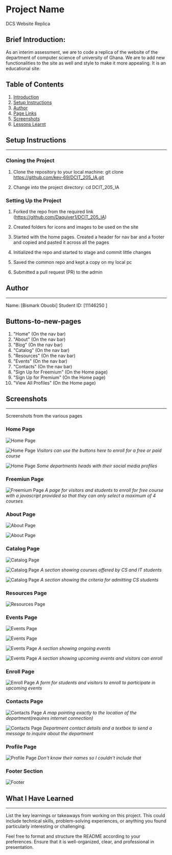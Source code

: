 # Project Name
DCS Website Replica

Brief Introduction:
-------------------
As an interim assessment, we are to code a replica of the website of the department of computer science of university of Ghana. We are to add new functionalities to the site as well and style to make it more appealing. It is an educational site.

## Table of Contents
1. [Introduction](#brief-introduction)
2. [Setup Instructions](#setup-instructions)
3. [Author](#author)
4. [Page Links](#Buttons-to-new-pages)
5. [Screenshots](#screenshots)
6. [Lessons Learnt](#what-i-have-learned)

## Setup Instructions
---------------------
### Cloning the Project
1. Clone the repository to your local machine:
    git clone https://github.com/kev-69/DCIT_205_IA.git

2. Change into the project directory:
    cd DCIT_205_IA

### Setting Up the Project

1. Forked the repo from the required link (https://github.com/Daquiver1/DCIT_205_IA)

2. Created folders for icons and images to be used on the site

3. Started with the home pages. Created a header for nav bar and a footer and copied and pasted it across all the pages

4. Initialized the repo and started to stage and commit little changes

5. Saved the common repo and kept a copy on my local pc

6. Submitted a pull request (PR) to the admin



## Author
---------
Name: [Bismark Obuobi]
Student ID: [11146250 ]

## Buttons-to-new-pages
1. "Home" (On the nav bar)
2. "About" (On the nav bar)
3. "Blog" (On the nav bar)
4. "Catalog" (On the nav bar)
5. "Resources" (On the nav bar)
6. "Events" (On the nav bar)
7. "Contacts" (On the nav bar)
8. "Sign Up for Freemium" (On the Home page)
9. "Sign Up for Premium" (On the Home page)
10. "View All Profiles" (On the Home page)


## Screenshots
--------------
Screenshots from the various pages

### Home Page
![Home Page](Screenshots/homeScroll0.png)

![Home Page](Screenshots/homeScroll1.png)
*Visitors can use the buttons here to enroll for a free or paid course*

![Home Page](Screenshots/homeScroll2.png)
*Some departments heads with their social media profiles*


### Freemiun Page
![Freemium Page](Screenshots/freeSignUpPage0.png)
*A page for visitors and students to enroll for free course with a javascript provided so that they can only select a maximum of 4 courses*



### About Page
![About Page](Screenshots/aboutScroll0.png)

![About Page](Screenshots/aboutScroll1.png)



### Catalog Page
![Catalog Page](Screenshots/catalogScroll0.png)

![Catalog Page](Screenshots/catalogScroll1.png)
*A section showing courses offered by CS and IT students*

![Catalog Page](Screenshots/catalogScroll2.png)
*A section showing the criteria for admitting CS students*



### Resources Page
![Resources Page](Screenshots/)



### Events Page
![Events Page](Screenshots/eventsScroll0.png)

![Events Page](Screenshots/eventsScroll1.png)

![Events Page](Screenshots/eventsScroll2.png)
*A section showing ongoing events*

![Events Page](Screenshots/eventsScroll3.png)
*A section showing upcoming events and visitors can enroll*


### Enroll Page
![Enroll Page](Screenshots/enrollFormPage0.png)
*A form for students and visitors to enroll to participate in upcoming events*



### Contacts Page
![Contacts Page](Screenshots/contactsScroll0.png)
*A map pointing exactly to the location of the department(requires internet connection)*

![Contacts Page](Screenshots/contactsScroll1.png)
*Department contact details and a textbox to send a message to inquire about the department*


### Profile Page
![Profile Page](Screenshots/profilePageScroll0.png)
*Don't know their names so I couldn't include that*



### Footer Section
![Footer](Screenshots/footerSection.png)




## What I Have Learned
----------------------
List the key learnings or takeaways from working on this project. This could include technical skills, problem-solving experiences, or anything you found particularly interesting or challenging.

Feel free to format and structure the README according to your preferences. Ensure that it is well-organized, clear, and professional in presentation.
